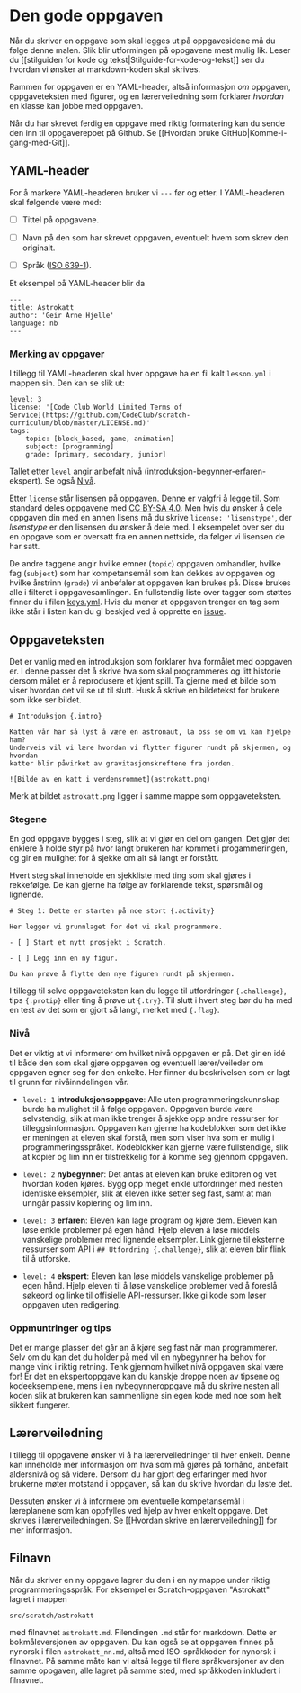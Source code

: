 

# Den gode oppgaven

Når du skriver en oppgave som skal legges ut på oppgavesidene må du følge denne
malen. Slik blir utformingen på oppgavene mest mulig lik.
Leser du [[stilguiden for kode og tekst|Stilguide-for-kode-og-tekst]]
ser du hvordan vi ønsker at markdown-koden skal skrives.

Rammen for oppgaven er en YAML-header, altså informasjon _om_ oppgaven,
oppgaveteksten med figurer, og en lærerveiledning som forklarer _hvordan_ en
klasse kan jobbe med oppgaven.

Når du har skrevet ferdig en oppgave med riktig formatering kan du sende den inn
til oppgaverepoet på Github. Se [[Hvordan bruke GitHub|Komme-i-gang-med-Git]].

## YAML-header

For å markere YAML-headeren bruker vi `---` før og etter. I YAML-headeren skal
følgende være med:

- [ ] Tittel på oppgavene.

- [ ] Navn på den som har skrevet oppgaven, eventuelt hvem som skrev den
  originalt.

- [ ] Språk
  ([ISO 639-1](https://no.wikipedia.org/wiki/Liste_over_ISO_639-1-koder)).

Et eksempel på YAML-header blir da

```
---
title: Astrokatt
author: 'Geir Arne Hjelle'
language: nb
---
```

### Merking av oppgaver

I tillegg til YAML-headeren skal hver oppgave ha en fil kalt `lesson.yml` i
mappen sin. Den kan se slik ut:

```
level: 3
license: '[Code Club World Limited Terms of
Service](https://github.com/CodeClub/scratch-curriculum/blob/master/LICENSE.md)'
tags:
    topic: [block_based, game, animation]
    subject: [programming]
    grade: [primary, secondary, junior]
```

Tallet etter `level` angir anbefalt nivå
(introduksjon-begynner-erfaren-ekspert). Se også [Nivå](###Nivå).

Etter `license` står lisensen på oppgaven. Denne er valgfri å legge til. Som
standard deles oppgavene med [CC BY-SA
4.0](https://creativecommons.org/licenses/by-sa/4.0/). Men hvis du ønsker å dele
oppgaven din med en annen lisens må du skrive `license: 'lisenstype'`, der
_lisenstype_ er den lisensen du ønsker å dele med. I eksempelet over ser du en
oppgave som er oversatt fra en annen nettside, da følger vi lisensen de har
satt.

De andre taggene angir hvilke emner (`topic`) oppgaven
omhandler, hvilke fag (`subject`) som har kompetansemål som kan dekkes av
oppgaven og hvilke årstrinn (`grade`) vi anbefaler at oppgaven kan brukes på.
Disse brukes alle i filteret i oppgavesamlingen. En fullstendig liste over
tagger som støttes finner du i filen
[keys.yml](https://github.com/kodeklubben/oppgaver/blob/master/filtertags/keys.yml).
Hvis du mener at oppgaven trenger en tag som ikke står i listen kan du gi
beskjed ved å opprette en [issue](//github.com/kodeklubben/oppgaver/issues).

## Oppgaveteksten

Det er vanlig med en introduksjon som forklarer hva formålet med oppgaven er. I
denne passer det å skrive hva som skal programmeres og litt historie dersom
målet er å reprodusere et kjent spill. Ta gjerne med et bilde som viser hvordan
det vil se ut til slutt. Husk å skrive en bildetekst for brukere som ikke ser
bildet.

```
# Introduksjon {.intro}

Katten vår har så lyst å være en astronaut, la oss se om vi kan hjelpe ham?
Underveis vil vi lære hvordan vi flytter figurer rundt på skjermen, og hvordan
katter blir påvirket av gravitasjonskreftene fra jorden.

![Bilde av en katt i verdensrommet](astrokatt.png)
```

Merk at bildet `astrokatt.png` ligger i samme mappe som oppgaveteksten.

### Stegene

En god oppgave bygges i steg, slik at vi gjør en del om gangen. Det gjør det
enklere å holde styr på hvor langt brukeren har kommet i progammeringen, og gir
en mulighet for å sjekke om alt så langt er forstått.

Hvert steg skal inneholde en sjekkliste med ting som skal gjøres i rekkefølge.
De kan gjerne ha følge av forklarende tekst, spørsmål og lignende.

```
# Steg 1: Dette er starten på noe stort {.activity}

Her legger vi grunnlaget for det vi skal programmere.

- [ ] Start et nytt prosjekt i Scratch.

- [ ] Legg inn en ny figur.

Du kan prøve å flytte den nye figuren rundt på skjermen.
```

I tillegg til selve oppgaveteksten kan du legge til utfordringer `{.challenge}`,
tips `{.protip}` eller ting å prøve ut `{.try}`. Til slutt i hvert steg bør du
ha med en test av det som er gjort så langt, merket med `{.flag}`.

### Nivå

Det er viktig at vi informerer om hvilket nivå oppgaven er på. Det gir en idé
til både den som skal gjøre oppgaven og eventuell lærer/veileder om oppgaven
egner seg for den enkelte. Her finner du beskrivelsen som er lagt til grunn for
nivåinndelingen vår.

- `level: 1` **introduksjonsoppgave**: Alle uten programmeringskunnskap burde ha
  mulighet til å følge oppgaven. Oppgaven burde være selvstendig, slik at man
  ikke trenger å sjekke opp andre ressurser for tilleggsinformasjon. Oppgaven
  kan gjerne ha kodeblokker som det ikke er meningen at eleven skal forstå, men
  som viser hva som er mulig i programmeringsspråket. Kodeblokker kan gjerne
  være fullstendige, slik at kopier og lim inn er tilstrekkelig for å komme seg
  gjennom oppgaven.

- `level: 2` **nybegynner**: Det antas at eleven kan bruke editoren og vet
  hvordan koden kjøres. Bygg opp meget enkle utfordringer med nesten identiske
  eksempler, slik at eleven ikke setter seg fast, samt at man unngår passiv
  kopiering og lim inn.

- `level: 3` **erfaren**: Eleven kan lage program og kjøre dem. Eleven kan løse
  enkle problemer på egen hånd. Hjelp eleven å løse middels vanskelige problemer
  med lignende eksempler. Link gjerne til eksterne ressurser som API i
  `## Utfordring {.challenge}`, slik at eleven blir flink til å utforske.

- `level: 4` **ekspert**: Eleven kan løse middels vanskelige problemer på egen
  hånd. Hjelp eleven til å løse vanskelige problemer ved å foreslå søkeord og
  linke til offisielle API-ressurser. Ikke gi kode som løser oppgaven uten
  redigering.

### Oppmuntringer og tips

Det er mange plasser det går an å kjøre seg fast når man programmerer. Selv om
du kan det du holder på med vil en nybegynner ha behov for mange vink i riktig
retning. Tenk gjennom hvilket nivå oppgaven skal være for! Er det en
ekspertoppgave kan du kanskje droppe noen av tipsene og kodeeksemplene, mens i
en nybegynneroppgave må du skrive nesten all koden slik at brukeren kan
sammenligne sin egen kode med noe som helt sikkert fungerer.

## Lærerveiledning

I tillegg til oppgavene ønsker vi å ha lærerveiledninger til hver enkelt. Denne
kan inneholde mer informasjon om hva som må gjøres på forhånd, anbefalt
aldersnivå og så videre. Dersom du har gjort deg erfaringer med hvor brukerne
møter motstand i oppgaven, så kan du skrive hvordan du løste det.

Dessuten ønsker vi å informere om eventuelle kompetansemål i læreplanene som kan
oppfylles ved hjelp av hver enkelt oppgave. Det skrives i lærerveiledningen. Se
[[Hvordan skrive en lærerveiledning]] for mer informasjon.

## Filnavn

Når du skriver en ny oppgave lagrer du den i en ny mappe under riktig
programmeringsspråk. For eksempel er Scratch-oppgaven "Astrokatt" lagret i
mappen

```
src/scratch/astrokatt
```

med filnavnet `astrokatt.md`. Filendingen `.md` står for markdown. Dette er
bokmålsversjonen av oppgaven. Du kan også se at oppgaven finnes på nynorsk i
filen `astrokatt_nn.md`, altså med ISO-språkkoden for nynorsk i filnavnet. På
samme måte kan vi altså legge til flere språkversjoner av den samme oppgaven,
alle lagret på samme sted, med språkkoden inkludert i filnavnet.
